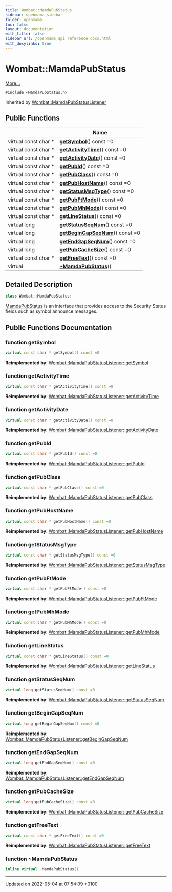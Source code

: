 ```yaml
---
title: Wombat::MamdaPubStatus
sidebar: openmama_sidebar
folder: openmama
toc: false
layout: documentation
with_title: false
sidebar_url: /openmama_api_reference_docs.html
with_doxylinks: true
---
```


# Wombat::MamdaPubStatus



 [More...](#detailed-description)


`#include <MamdaPubStatus.h>`

Inherited by [Wombat::MamdaPubStatusListener](classWombat_1_1MamdaPubStatusListener.html)

## Public Functions

|                | Name           |
| -------------- | -------------- |
| virtual const char * | **[getSymbol](classWombat_1_1MamdaPubStatus.html#function-getsymbol)**() const =0 |
| virtual const char * | **[getActivityTime](classWombat_1_1MamdaPubStatus.html#function-getactivitytime)**() const =0 |
| virtual const char * | **[getActivityDate](classWombat_1_1MamdaPubStatus.html#function-getactivitydate)**() const =0 |
| virtual const char * | **[getPubId](classWombat_1_1MamdaPubStatus.html#function-getpubid)**() const =0 |
| virtual const char * | **[getPubClass](classWombat_1_1MamdaPubStatus.html#function-getpubclass)**() const =0 |
| virtual const char * | **[getPubHostName](classWombat_1_1MamdaPubStatus.html#function-getpubhostname)**() const =0 |
| virtual const char * | **[getStatusMsgType](classWombat_1_1MamdaPubStatus.html#function-getstatusmsgtype)**() const =0 |
| virtual const char * | **[getPubFtMode](classWombat_1_1MamdaPubStatus.html#function-getpubftmode)**() const =0 |
| virtual const char * | **[getPubMhMode](classWombat_1_1MamdaPubStatus.html#function-getpubmhmode)**() const =0 |
| virtual const char * | **[getLineStatus](classWombat_1_1MamdaPubStatus.html#function-getlinestatus)**() const =0 |
| virtual long | **[getStatusSeqNum](classWombat_1_1MamdaPubStatus.html#function-getstatusseqnum)**() const =0 |
| virtual long | **[getBeginGapSeqNum](classWombat_1_1MamdaPubStatus.html#function-getbegingapseqnum)**() const =0 |
| virtual long | **[getEndGapSeqNum](classWombat_1_1MamdaPubStatus.html#function-getendgapseqnum)**() const =0 |
| virtual long | **[getPubCacheSize](classWombat_1_1MamdaPubStatus.html#function-getpubcachesize)**() const =0 |
| virtual const char * | **[getFreeText](classWombat_1_1MamdaPubStatus.html#function-getfreetext)**() const =0 |
| virtual | **[~MamdaPubStatus](classWombat_1_1MamdaPubStatus.html#function-~mamdapubstatus)**() |

## Detailed Description

```cpp
class Wombat::MamdaPubStatus;
```


[MamdaPubStatus](classWombat_1_1MamdaPubStatus.html) is an interface that provides access to the Security Status fields such as symbol announce messages. 

## Public Functions Documentation

### function getSymbol

```cpp
virtual const char * getSymbol() const =0
```


**Reimplemented by**: [Wombat::MamdaPubStatusListener::getSymbol](classWombat_1_1MamdaPubStatusListener.html#function-getsymbol)


### function getActivityTime

```cpp
virtual const char * getActivityTime() const =0
```


**Reimplemented by**: [Wombat::MamdaPubStatusListener::getActivityTime](classWombat_1_1MamdaPubStatusListener.html#function-getactivitytime)


### function getActivityDate

```cpp
virtual const char * getActivityDate() const =0
```


**Reimplemented by**: [Wombat::MamdaPubStatusListener::getActivityDate](classWombat_1_1MamdaPubStatusListener.html#function-getactivitydate)


### function getPubId

```cpp
virtual const char * getPubId() const =0
```


**Reimplemented by**: [Wombat::MamdaPubStatusListener::getPubId](classWombat_1_1MamdaPubStatusListener.html#function-getpubid)


### function getPubClass

```cpp
virtual const char * getPubClass() const =0
```


**Reimplemented by**: [Wombat::MamdaPubStatusListener::getPubClass](classWombat_1_1MamdaPubStatusListener.html#function-getpubclass)


### function getPubHostName

```cpp
virtual const char * getPubHostName() const =0
```


**Reimplemented by**: [Wombat::MamdaPubStatusListener::getPubHostName](classWombat_1_1MamdaPubStatusListener.html#function-getpubhostname)


### function getStatusMsgType

```cpp
virtual const char * getStatusMsgType() const =0
```


**Reimplemented by**: [Wombat::MamdaPubStatusListener::getStatusMsgType](classWombat_1_1MamdaPubStatusListener.html#function-getstatusmsgtype)


### function getPubFtMode

```cpp
virtual const char * getPubFtMode() const =0
```


**Reimplemented by**: [Wombat::MamdaPubStatusListener::getPubFtMode](classWombat_1_1MamdaPubStatusListener.html#function-getpubftmode)


### function getPubMhMode

```cpp
virtual const char * getPubMhMode() const =0
```


**Reimplemented by**: [Wombat::MamdaPubStatusListener::getPubMhMode](classWombat_1_1MamdaPubStatusListener.html#function-getpubmhmode)


### function getLineStatus

```cpp
virtual const char * getLineStatus() const =0
```


**Reimplemented by**: [Wombat::MamdaPubStatusListener::getLineStatus](classWombat_1_1MamdaPubStatusListener.html#function-getlinestatus)


### function getStatusSeqNum

```cpp
virtual long getStatusSeqNum() const =0
```


**Reimplemented by**: [Wombat::MamdaPubStatusListener::getStatusSeqNum](classWombat_1_1MamdaPubStatusListener.html#function-getstatusseqnum)


### function getBeginGapSeqNum

```cpp
virtual long getBeginGapSeqNum() const =0
```


**Reimplemented by**: [Wombat::MamdaPubStatusListener::getBeginGapSeqNum](classWombat_1_1MamdaPubStatusListener.html#function-getbegingapseqnum)


### function getEndGapSeqNum

```cpp
virtual long getEndGapSeqNum() const =0
```


**Reimplemented by**: [Wombat::MamdaPubStatusListener::getEndGapSeqNum](classWombat_1_1MamdaPubStatusListener.html#function-getendgapseqnum)


### function getPubCacheSize

```cpp
virtual long getPubCacheSize() const =0
```


**Reimplemented by**: [Wombat::MamdaPubStatusListener::getPubCacheSize](classWombat_1_1MamdaPubStatusListener.html#function-getpubcachesize)


### function getFreeText

```cpp
virtual const char * getFreeText() const =0
```


**Reimplemented by**: [Wombat::MamdaPubStatusListener::getFreeText](classWombat_1_1MamdaPubStatusListener.html#function-getfreetext)


### function ~MamdaPubStatus

```cpp
inline virtual ~MamdaPubStatus()
```


-------------------------------

Updated on 2022-05-04 at 07:54:09 +0100